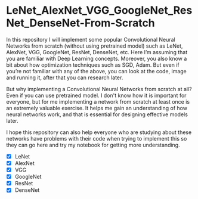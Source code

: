 # LeNet_AlexNet_VGG_GoogleNet_ResNet_DenseNet-From-Scratch

In this repository I will implement some popular Convolutional Neural Networks from scratch (without using pretrained model) such as LeNet, AlexNet, VGG, GoogleNet, ResNet, DenseNet, etc. Here I’m assuming that you are familiar with Deep Learning concepts. Moreover, you also know a bit about how optimization techniques such as SGD, Adam. But even if you’re not familiar with any of the above, you can look at the code, image and running it, after that you can research later.

But why implementing a Convolutional Neural Networks from scratch at all? Even if you can use pretrained model. I don't know how it is important for everyone, but for me implementing a network from scratch at least once is an extremely valuable exercise. It helps me gain an understanding of how neural networks work, and that is essential for designing effective models later.

I hope this repository can also help everyone who are studying about these networks have problems with their code when trying to implement this so they can go here and try my notebook for getting more understanding.


- [x] LeNet
- [x] AlexNet
- [x] VGG
- [x] GoogleNet
- [x] ResNet
- [x] DenseNet

